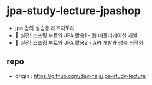 # jpa-study-lecture-jpashop
* jpa 강의 실습용 레포지토리
* 🧩 실전! 스프링 부트와 JPA 활용1 - 웹 애플리케이션 개발
* 🧩 실전! 스프링 부트와 JPA 활용2 - API 개발과 성능 최적화

## repo
* origin : https://github.com/dev-hajs/jpa-study-lecture
